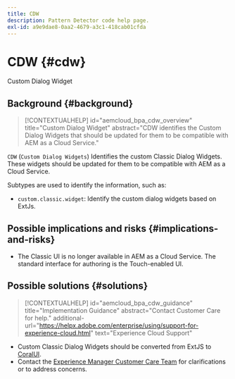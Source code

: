 ```yaml
---
title: CDW
description: Pattern Detector code help page.
exl-id: a9e9dae8-0aa2-4679-a3c1-418cab01cfda
---
```

# CDW {#cdw}

Custom Dialog Widget

## Background {#background}

>[!CONTEXTUALHELP]
>id="aemcloud_bpa_cdw_overview"
>title="Custom Dialog Widget"
>abstract="CDW identifies the Custom Dialog Widgets that should be updated for them to be compatible with AEM as a Cloud Service."

`CDW`  (`Custom Dialog Widgets`) Identifies the custom Classic Dialog Widgets. These widgets should be updated for them to be compatible with AEM as a Cloud Service.

Subtypes are used to identify the information, such as:

* `custom.classic.widget`: Identify the custom dialog widgets based on ExtJs.

## Possible implications and risks {#implications-and-risks}

* The Classic UI is no longer available in AEM as a Cloud Service. The standard interface for authoring is the Touch-enabled UI.
 
## Possible solutions {#solutions}

>[!CONTEXTUALHELP]
>id="aemcloud_bpa_cdw_guidance"
>title="Implementation Guidance"
>abstract="Contact Customer Care for help."
>additional-url="https://helpx.adobe.com/enterprise/using/support-for-experience-cloud.html" text="Experience Cloud Support"

* Custom Classic Dialog Widgets should be converted from ExtJS to [CoralUI](https://developer.adobe.com/experience-manager/reference-materials/6-5/coral-ui/coralui3/getting-started.html).
* Contact the [Experience Manager Customer Care Team](https://helpx.adobe.com/enterprise/using/support-for-experience-cloud.html) for clarifications or to address concerns.

